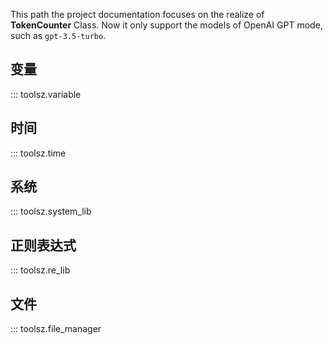 This path the project documentation focuses on the realize of **TokenCounter** Class.
Now it only support the models of OpenAI GPT mode, such as `gpt-3.5-turbo`.

## 变量
::: toolsz.variable

## 时间
::: toolsz.time

## 系统
::: toolsz.system_lib

## 正则表达式
::: toolsz.re_lib

## 文件
::: toolsz.file_manager